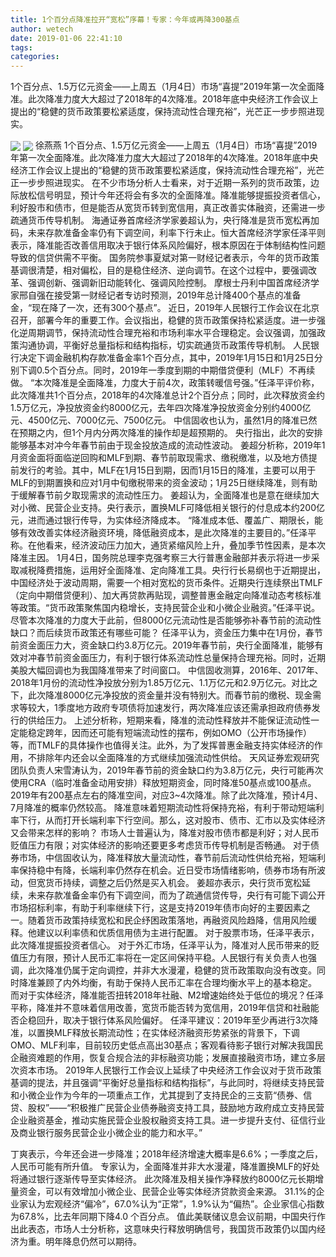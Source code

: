 ```yaml
---
title: 1个百分点降准拉开“宽松”序幕！专家：今年或再降300基点
author: wetech
date: 2019-01-06 22:41:10
tags: 
categories: 
---
```

1个百分点、1.5万亿元资金——上周五（1月4日）市场“喜提”2019年第一次全面降准。此次降准力度大大超过了2018年的4次降准。2018年底中央经济工作会议上提出的“稳健的货币政策要松紧适度，保持流动性合理充裕”，光芒正一步步照进现实。
<!-- more -->
<img align="center" border="0" src="https://imgcdn.yicai.com/uppics/images/2019/01/2fe9011521375a452f310d842966976c.jpg" />
<img align="center" border="0" src="https://imgcdn.yicai.com/uppics/images/2019/01/bba0177bf2487c076ec064cf7e387c1c.jpg" />
徐燕燕
1个百分点、1.5万亿元资金——上周五（1月4日）市场“喜提”2019年第一次全面降准。此次降准力度大大超过了2018年的4次降准。2018年底中央经济工作会议上提出的“稳健的货币政策要松紧适度，保持流动性合理充裕”，光芒正一步步照进现实。
在不少市场分析人士看来，对于近期一系列的货币政策，边际放松信号明显，预计今年还将会有多次的全面降准。降准能够提振投资者信心，利好股市和债市，但是能否从宽货币转到宽信用，真正改善实体融资，还需进一步疏通货币传导机制。
海通证券首席经济学家姜超认为，央行降准是货币宽松再加码，未来存款准备金率仍有下调空间，利率下行未止。恒大首席经济学家任泽平则表示，降准能否改善信用取决于银行体系风险偏好，根本原因在于体制结构性问题导致的信贷供需不平衡。
国务院参事夏斌对第一财经记者表示，今年的货币政策基调很清楚，相对偏松，目的是稳住经济、逆向调节。在这个过程中，要强调改革、强调创新、强调新旧动能转化、强调风险控制。
摩根士丹利中国首席经济学家邢自强在接受第一财经记者专访时预测，2019年总计降400个基点的准备金，“现在降了一次，还有300个基点”。
近日，2019年人民银行工作会议在北京召开，部署今年的重要工作。会议指出，稳健的货币政策保持松紧适度。进一步强化逆周期调节，保持流动性合理充裕和市场利率水平合理稳定。会议强调，加强政策沟通协调，平衡好总量指标和结构指标，切实疏通货币政策传导机制。
人民银行决定下调金融机构存款准备金率1个百分点，其中，2019年1月15日和1月25日分别下调0.5个百分点。同时，2019年一季度到期的中期借贷便利（MLF）不再续做。
“本次降准是全面降准，力度大于前4次，政策转暖信号强。”任泽平评价称，此次降准共1个百分点，2018年的4次降准总计2个百分点；同时，此次释放资金约1.5万亿元，净投放资金约8000亿元，去年四次降准净投放资金分别约4000亿元、4500亿元、7000亿元、7500亿元。
中信固收也认为，虽然1月的降准已然在预期之内，但1个月内分两次降准的操作却是超预期的。
央行指出，此次的安排能够基本对冲今年春节前由于现金投放造成的流动性波动。
姜超分析称，2019年1月资金面将面临逆回购和MLF到期、春节前取现需求、缴税缴准，以及地方债提前发行的考验。其中，MLF在1月15日到期，因而1月15日的降准，主要可以用于MLF的到期置换和应对1月中旬缴税带来的资金波动；1月25日继续降准，则有助于缓解春节前夕取现需求的流动性压力。
姜超认为，全面降准也是意在继续加大对小微、民营企业支持。央行表示，置换MLF可降低相关银行的付息成本约200亿元，进而通过银行传导，为实体经济降成本。
“降准成本低、覆盖广、期限长，能够有效改善实体经济融资环境，降低融资成本，是此次降准的主要目的。”任泽平称。在他看来，经济波动压力加大，通货紧缩风险上升，叠加季节性因素，是本次降准主因。
1月4日，国务院总理李克强考察三大行普惠金融部并表示将进一步采取减税降费措施，运用好全面降准、定向降准工具。央行行长易纲也于近期提出，中国经济处于波动周期，需要一个相对宽松的货币条件。近期央行连续祭出TMLF（定向中期借贷便利）、加大再贷款再贴现，调整普惠金融定向降准动态考核标准等政策。“货币政策聚焦国内稳增长，支持民营企业和小微企业融资。”任泽平说。
尽管本次降准的力度大于此前，但8000亿元流动性是否能够弥补春节前的流动性缺口？而后续货币政策还有哪些可能？
任泽平认为，资金压力集中在1月份，春节前资金面压力大，资金缺口约3.8万亿元。2019年春节前，央行全面降准，能够有效对冲春节前资金面压力，有利于银行体系流动性总量保持合理充裕。同时，近期美股大幅回调也为我国降准带来了时间窗口。
中信固收测算，2016年、2017年、2018年1月份的流动性净投放分别为1.85万亿元、1.1万亿元和2.9万亿元。对比之下，此次降准8000亿元净投放的资金量并没有特别大。而春节前的缴税、现金需求等较大，1季度地方政府专项债将加速发行，两次降准应该还需承担政府债券发行的供给压力。
上述分析称，短期来看，降准的流动性释放并不能保证流动性一定能稳定跨年，因而还可能有短端流动性的摆布，例如OMO（公开市场操作）等，而TMLF的具体操作也值得关注。此外，为了发挥普惠金融支持实体经济的作用，不排除年内还会以全面降准的方式继续加强流动性供给。
天风证券宏观研究团队负责人宋雪涛认为，2019年春节前的资金缺口约为3.8万亿元，央行可能再次使用CRA（临时准备金动用安排）释放短期资金，同时降准50基点或100基点。2019年有200基点左右的降准空间，对应3~4次降准。除了此次降准，预计4月、7月降准的概率仍然较高。
降准意味着短期流动性将保持充裕，有利于带动短端利率下行，从而打开长端利率下行空间。那么，这对股市、债市、汇市以及实体经济又会带来怎样的影响？
市场人士普遍认为，降准对股市债市都是利好；对人民币贬值压力有限；对实体经济的影响还要更多考虑货币传导机制是否畅通。
对于债券市场，中信固收认为，降准释放大量流动性，春节前后流动性供给充裕，短端利率保持稳中有降，长端利率仍然存在机会。近日受市场情绪影响，债券市场有所波动，但宽货币持续，调整之后仍然是买入机会。
姜超亦表示，央行货币宽松延续，未来存款准备金率仍有下调空间，而为了疏通信贷传导，央行有可能下调公开市场招标利率，有助于利率继续下行，这是支持2019年债市向好的主要因素之一。随着货币政策持续宽松和民企纾困政策落地，再融资风险趋降，信用风险缓释。他建议以利率债和优质信用债为主进行配置。
对于股票市场，任泽平表示，此次降准提振投资者信心。
对于外汇市场，任泽平认为，降准对人民币带来的贬值压力有限，预计人民币汇率将在一定区间保持平稳。人民银行有关负责人也强调，此次降准仍属于定向调控，并非大水漫灌，稳健的货币政策取向没有改变。同时降准兼顾了内外均衡，有助于保持人民币汇率在合理均衡水平上的基本稳定。
而对于实体经济，降准能否扭转2018年社融、M2增速始终处于低位的境况？任泽平称，降准并不意味着信用改善，宽货币能否转为宽信用，2019年信贷和社融能否企稳回升，取决于银行体系风险偏好。
任泽平建议：2019年至少再进行3次降准，以置换MLF释放长期流动性；在实体经济融资形势紧张的背景下，下调OMO、MLF利率，目前较历史低点高出30基点；客观看待影子银行对解决我国民企融资难题的作用，恢复合规合法的非标融资功能；发展直接融资市场，建立多层次资本市场。
2019年人民银行工作会议上延续了中央经济工作会议对于货币政策基调的提法，并且强调“平衡好总量指标和结构指标”，与此同时，将继续支持民营和小微企业作为今年的一项重点工作，尤其提到了支持民企的三支箭“债券、信贷、股权”——“积极推广民营企业债券融资支持工具，鼓励地方政府成立支持民营企业融资基金，推动实施民营企业股权融资支持工具。进一步提升支付、征信行业及商业银行服务民营企业小微企业的能力和水平。”
 
 
丁爽表示，今年还会进一步降准；2018年经济增速大概率是6.6%；一季度之后，人民币可能有所升值。
专家认为，全面降准并非大水漫灌，降准置换MLF的好处将通过银行逐渐传导至实体经济。
此次降准及相关操作净释放约8000亿元长期增量资金，可以有效增加小微企业、民营企业等实体经济贷款资金来源。
31.1%的企业家认为宏观经济“偏冷”，67.0%认为“正常”，1.9%认为“偏热”。企业家信心指数为67.8%，比去年同期下降4.0 个百分点。
值此美联储议息会议前期，中国央行作出此表态，市场人士分析称，这意味央行释放明确信号，我国货币政策仍以国内经济为重。明年降息仍然可以期待。
